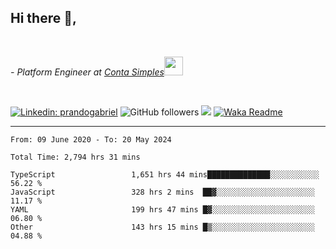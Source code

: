 <h2>Hi there  👋,</h2> </br>

<p><em>- Platform Engineer at <a href="https://contasimples.com">Conta Simples</a><img src="https://media.giphy.com/media/WUlplcMpOCEmTGBtBW/giphy.gif" width="30"> 
</em></p></br>


[![Linkedin: prandogabriel](https://img.shields.io/badge/-prandogabriel-blue?style=flat-square&logo=Linkedin&logoColor=white&link=https://www.linkedin.com/in/prandogabriel/)](https://www.linkedin.com/in/prandogabriel)
![GitHub followers](https://img.shields.io/github/followers/prandogabriel?label=Follow&style=social)
![](https://visitor-badge.glitch.me/badge?page_id=prandogabriel.prandogabriel)
[![Waka Readme](https://github.com/prandogabriel/prandogabriel/actions/workflows/update-stats.yml.yml/badge.svg)](https://github.com/prandogabriel/prandogabriel/actions/workflows/update-stats.yml.yml)

---

<!--START_SECTION:waka-->

```golang
From: 09 June 2020 - To: 20 May 2024

Total Time: 2,794 hrs 31 mins

TypeScript                 1,651 hrs 44 mins██████████████░░░░░░░░░░░   56.22 %
JavaScript                 328 hrs 2 mins  ██▓░░░░░░░░░░░░░░░░░░░░░░   11.17 %
YAML                       199 hrs 47 mins █▓░░░░░░░░░░░░░░░░░░░░░░░   06.80 %
Other                      143 hrs 15 mins █▒░░░░░░░░░░░░░░░░░░░░░░░   04.88 %
```

<!--END_SECTION:waka-->
